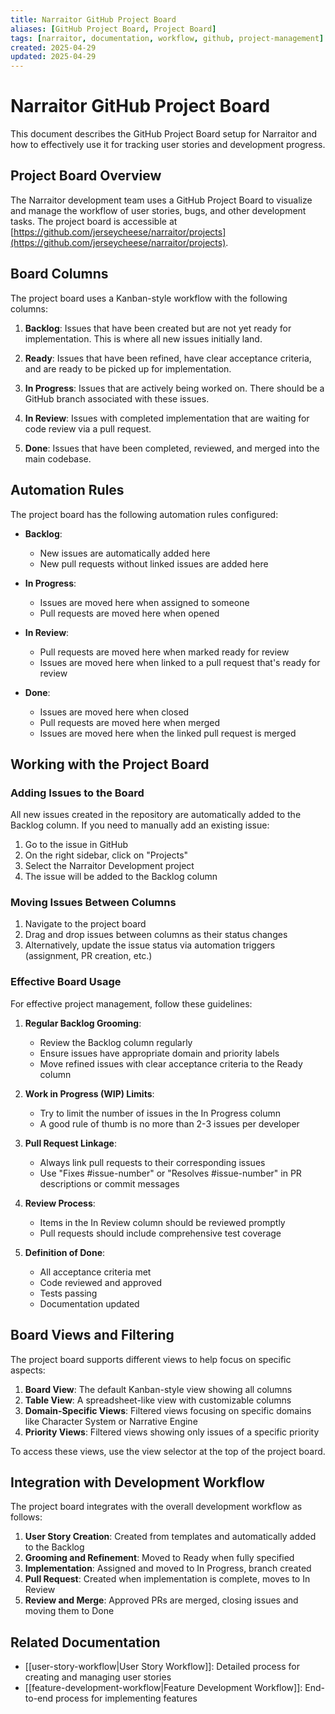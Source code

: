 ```yaml
---
title: Narraitor GitHub Project Board
aliases: [GitHub Project Board, Project Board]
tags: [narraitor, documentation, workflow, github, project-management]
created: 2025-04-29
updated: 2025-04-29
---
```


# Narraitor GitHub Project Board

This document describes the GitHub Project Board setup for Narraitor and how to effectively use it for tracking user stories and development progress.

## Project Board Overview

The Narraitor development team uses a GitHub Project Board to visualize and manage the workflow of user stories, bugs, and other development tasks. The project board is accessible at [https://github.com/jerseycheese/narraitor/projects](https://github.com/jerseycheese/narraitor/projects).

## Board Columns

The project board uses a Kanban-style workflow with the following columns:

1. **Backlog**: Issues that have been created but are not yet ready for implementation. This is where all new issues initially land.

2. **Ready**: Issues that have been refined, have clear acceptance criteria, and are ready to be picked up for implementation.

3. **In Progress**: Issues that are actively being worked on. There should be a GitHub branch associated with these issues.

4. **In Review**: Issues with completed implementation that are waiting for code review via a pull request.

5. **Done**: Issues that have been completed, reviewed, and merged into the main codebase.

## Automation Rules

The project board has the following automation rules configured:

- **Backlog**:
  - New issues are automatically added here
  - New pull requests without linked issues are added here

- **In Progress**:
  - Issues are moved here when assigned to someone
  - Pull requests are moved here when opened

- **In Review**:
  - Pull requests are moved here when marked ready for review
  - Issues are moved here when linked to a pull request that's ready for review

- **Done**:
  - Issues are moved here when closed
  - Pull requests are moved here when merged
  - Issues are moved here when the linked pull request is merged

## Working with the Project Board

### Adding Issues to the Board

All new issues created in the repository are automatically added to the Backlog column. If you need to manually add an existing issue:

1. Go to the issue in GitHub
2. On the right sidebar, click on "Projects"
3. Select the Narraitor Development project
4. The issue will be added to the Backlog column

### Moving Issues Between Columns

1. Navigate to the project board
2. Drag and drop issues between columns as their status changes
3. Alternatively, update the issue status via automation triggers (assignment, PR creation, etc.)

### Effective Board Usage

For effective project management, follow these guidelines:

1. **Regular Backlog Grooming**:
   - Review the Backlog column regularly
   - Ensure issues have appropriate domain and priority labels
   - Move refined issues with clear acceptance criteria to the Ready column

2. **Work in Progress (WIP) Limits**:
   - Try to limit the number of issues in the In Progress column
   - A good rule of thumb is no more than 2-3 issues per developer

3. **Pull Request Linkage**:
   - Always link pull requests to their corresponding issues
   - Use "Fixes #issue-number" or "Resolves #issue-number" in PR descriptions or commit messages

4. **Review Process**:
   - Items in the In Review column should be reviewed promptly
   - Pull requests should include comprehensive test coverage

5. **Definition of Done**:
   - All acceptance criteria met
   - Code reviewed and approved
   - Tests passing
   - Documentation updated

## Board Views and Filtering

The project board supports different views to help focus on specific aspects:

1. **Board View**: The default Kanban-style view showing all columns
2. **Table View**: A spreadsheet-like view with customizable columns
3. **Domain-Specific Views**: Filtered views focusing on specific domains like Character System or Narrative Engine
4. **Priority Views**: Filtered views showing only issues of a specific priority

To access these views, use the view selector at the top of the project board.

## Integration with Development Workflow

The project board integrates with the overall development workflow as follows:

1. **User Story Creation**: Created from templates and automatically added to the Backlog
2. **Grooming and Refinement**: Moved to Ready when fully specified
3. **Implementation**: Assigned and moved to In Progress, branch created
4. **Pull Request**: Created when implementation is complete, moves to In Review
5. **Review and Merge**: Approved PRs are merged, closing issues and moving them to Done

## Related Documentation

- [[user-story-workflow|User Story Workflow]]: Detailed process for creating and managing user stories
- [[feature-development-workflow|Feature Development Workflow]]: End-to-end process for implementing features
